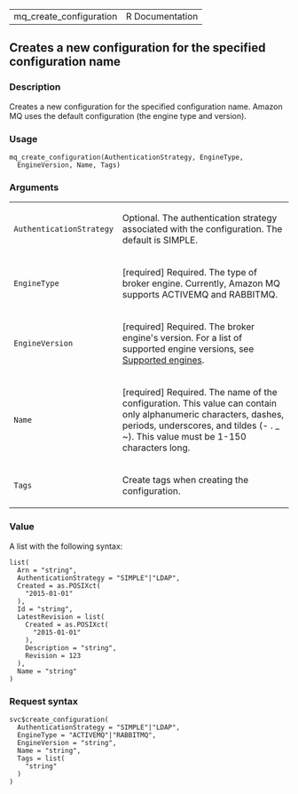 <table style="width: 100%;">
<tbody>
<tr class="odd">
<td>mq_create_configuration</td>
<td style="text-align: right;">R Documentation</td>
</tr>
</tbody>
</table>

## Creates a new configuration for the specified configuration name

### Description

Creates a new configuration for the specified configuration name. Amazon
MQ uses the default configuration (the engine type and version).

### Usage

    mq_create_configuration(AuthenticationStrategy, EngineType,
      EngineVersion, Name, Tags)

### Arguments

<table>
<colgroup>
<col style="width: 35%" />
<col style="width: 65%" />
</colgroup>
<tbody>
<tr class="odd">
<td><code
id="mq_create_configuration_:_AuthenticationStrategy">AuthenticationStrategy</code></td>
<td><p>Optional. The authentication strategy associated with the
configuration. The default is SIMPLE.</p></td>
</tr>
<tr class="even">
<td><code
id="mq_create_configuration_:_EngineType">EngineType</code></td>
<td><p>[required] Required. The type of broker engine. Currently, Amazon
MQ supports ACTIVEMQ and RABBITMQ.</p></td>
</tr>
<tr class="odd">
<td><code
id="mq_create_configuration_:_EngineVersion">EngineVersion</code></td>
<td><p>[required] Required. The broker engine's version. For a list of
supported engine versions, see <a
href="https://docs.aws.amazon.com/amazon-mq/latest/developer-guide/">Supported
engines</a>.</p></td>
</tr>
<tr class="even">
<td><code id="mq_create_configuration_:_Name">Name</code></td>
<td><p>[required] Required. The name of the configuration. This value
can contain only alphanumeric characters, dashes, periods, underscores,
and tildes (- . _ ~). This value must be 1-150 characters long.</p></td>
</tr>
<tr class="odd">
<td><code id="mq_create_configuration_:_Tags">Tags</code></td>
<td><p>Create tags when creating the configuration.</p></td>
</tr>
</tbody>
</table>

### Value

A list with the following syntax:

    list(
      Arn = "string",
      AuthenticationStrategy = "SIMPLE"|"LDAP",
      Created = as.POSIXct(
        "2015-01-01"
      ),
      Id = "string",
      LatestRevision = list(
        Created = as.POSIXct(
          "2015-01-01"
        ),
        Description = "string",
        Revision = 123
      ),
      Name = "string"
    )

### Request syntax

    svc$create_configuration(
      AuthenticationStrategy = "SIMPLE"|"LDAP",
      EngineType = "ACTIVEMQ"|"RABBITMQ",
      EngineVersion = "string",
      Name = "string",
      Tags = list(
        "string"
      )
    )
